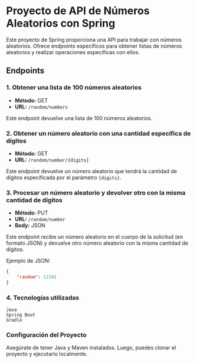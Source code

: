 # Proyecto de API de Números Aleatorios con Spring

Este proyecto de Spring proporciona una API para trabajar con números aleatorios. Ofrece endpoints específicos para obtener listas de números aleatorios y realizar operaciones específicas con ellos.

## Endpoints

### 1. Obtener una lista de 100 números aleatorios

- **Método:** GET
- **URL:** `/random/numbers`

Este endpoint devuelve una lista de 100 números aleatorios.

### 2. Obtener un número aleatorio con una cantidad específica de dígitos

- **Método:** GET
- **URL:** `/random/number/{digits}`

Este endpoint devuelve un número aleatorio que tendrá la cantidad de dígitos especificada por el parámetro `{digits}`.

### 3. Procesar un número aleatorio y devolver otro con la misma cantidad de dígitos

- **Método:** PUT
- **URL:** `/random/number`
- **Body:** JSON

Este endpoint recibe un número aleatorio en el cuerpo de la solicitud (en formato JSON) y devuelve otro número aleatorio con la misma cantidad de dígitos.

Ejemplo de JSON:

```json
{
    "random": 12345
}
```

### 4. Tecnologías utilizadas

    Java
    Spring Boot
    Gradle

### Configuración del Proyecto

Asegúrate de tener Java y Maven instalados. Luego, puedes clonar el proyecto y ejecutarlo localmente.

